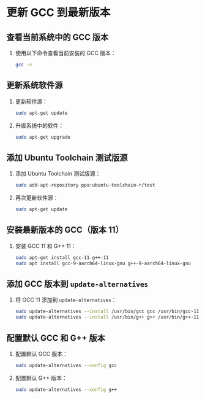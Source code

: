 # 更新 GCC 到最新版本

## 查看当前系统中的 GCC 版本

1. 使用以下命令查看当前安装的 GCC 版本：

    ```bash
    gcc -v
    ```

## 更新系统软件源

1. 更新软件源：

    ```bash
    sudo apt-get update
    ```

2. 升级系统中的软件：

    ```bash
    sudo apt-get upgrade
    ```

## 添加 Ubuntu Toolchain 测试版源

1. 添加 Ubuntu Toolchain 测试版源：

    ```bash
    sudo add-apt-repository ppa:ubuntu-toolchain-r/test
    ```

2. 再次更新软件源：

    ```bash
    sudo apt-get update
    ```

## 安装最新版本的 GCC（版本 11）

1. 安装 GCC 11 和 G++ 11：

    ```bash
    sudo apt-get install gcc-11 g++-11
    sudo apt install gcc-9-aarch64-linux-gnu g++-9-aarch64-linux-gnu
    ```

## 添加 GCC 版本到 `update-alternatives`

1. 将 GCC 11 添加到 `update-alternatives`：

    ```bash
    sudo update-alternatives --install /usr/bin/gcc gcc /usr/bin/gcc-11 100
    sudo update-alternatives --install /usr/bin/g++ g++ /usr/bin/g++-11 100
    ```

## 配置默认 GCC 和 G++ 版本

1. 配置默认 GCC 版本：

    ```bash
    sudo update-alternatives --config gcc
    ```

2. 配置默认 G++ 版本：

    ```bash
    sudo update-alternatives --config g++
    ```
